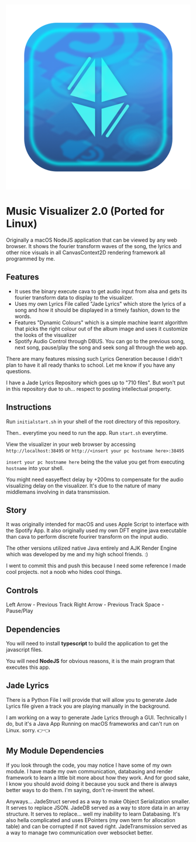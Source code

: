 ![Logo](https://github.com/joshuadragon77/Music-Visualizer-2.0-Linux/blob/main/resources/icons/icon.png?raw=true)

# Music Visualizer 2.0 (Ported for Linux)

Originally a macOS NodeJS application that can be viewed by any web browser. It shows the fourier transform waves of the song, the lyrics and other nice visuals in all CanvasContext2D rendering framework all programmed by me. 

## Features

- It uses the binary execute cava to get audio input from alsa and gets its fourier transform data to display to the visualizer.
- Uses my own Lyrics File called "Jade Lyrics" which store the lyrics of a song and how it should be displayed in a timely fashion, down to the words.
- Features "Dynamic Colours" which is a simple machine learnt algorithm that picks the right colour out of the album image and uses it customize the looks of the visualizer
- Spotify Audio Control through DBUS. You can go to the previous song, next song, pause/play the song and seek song all through the web app.

There are many features missing such Lyrics Generation because I didn't plan to have it all ready thanks to school. Let me know if you have any questions. 

I have a Jade Lyrics Repository which goes up to "710 files". But won't put in this repository due to uh... respect to posting intellectual property.

## Instructions

Run `initialstart.sh` in your shell of the root directory of this repository.

Then.. everytime you need to run the app. Run `start.sh` everytime.

View the visualizer in your web browser by accessing `http://localhost:38495` or `http://<insert your pc hostname here>:38495`

`insert your pc hostname here` being the the value you get from executing `hostname` into your shell.

You might need easyeffect delay by +200ms to compensate for the audio visualizing delay on the visualizer. It's due to the nature of many middlemans involving in data transmission. 

## Story

It was originally intended for macOS and uses Apple Script to interface with the Spotify App. 
It also originally used my own DFT engine java executable than cava to perform discrete fourirer transform on the input audio. 

The other versions utilized native Java entirely and AJK Render Engine which was developed by me and my high school friends. :)

I went to commit this and push this because I need some reference I made cool projects. not a noob who hides cool things.

## Controls
Left Arrow - Previous Track
Right Arrow - Previous Track
Space - Pause/Play

## Dependencies
You will need to install **typescript** to build the application to get the javascript files.

You will need **NodeJS** for obvious reasons, it is the main program that executes this app.


## Jade Lyrics
There is a Python File I will provide that will allow you to generate Jade Lyrics file given a track you are playing manually in the background.

I am working on a way to generate Jade Lyrics through a GUI. Technically I do, but it's a Java App Running on macOS frameworks and can't run on Linux. sorry. 👉👈

## My Module Dependencies

If you look through the code, you may notice I have some of my own module. I have made my own communication, databasing and render framework to learn a little bit more about how they work. And for good sake, I know you should avoid doing it because you suck and there is always better ways to do them. I'm saying, don't re-invent the wheel. 

Anyways...
JadeStruct served as a way to make Object Serialization smaller. It serves to replace JSON.
JadeDB served as a way to store data in an array structure. It serves to replace... well my inability to learn Databasing. It's also hella complicated and uses EPointers (my own term for allocation table) and can be corrupted if not saved right.
JadeTransmission served as a way to manage two communication over websocket better.
